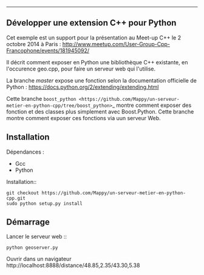 ----------------------------------------
Développer une extension C++ pour Python
----------------------------------------

Cet exemple est un support pour la présentation au Meet-up C++ le 2 octobre 2014 à Paris : http://www.meetup.com/User-Group-Cpp-Francophone/events/181945092/

Il décrit comment exposer en Python une bibliothèque C++ existante, en l'occurence geo.cpp, pour faire un serveur web qui l'utilise.

La branche *master* expose une fonction selon la documentation officielle de Python : https://docs.python.org/2/extending/extending.html

Cette branche `boost_python <https://github.com/Mappy/un-serveur-metier-en-python-cpp/tree/boost_python>`_ montre comment exposer des fonction et des classes plus simplement avec Boost.Python. Cette branche montre comment exposer ces fonctions via uun serveur Web.

Installation
------------
Dépendances :

* Gcc
* Python

Installation::

    git checkout https://github.com/Mappy/un-serveur-metier-en-python-cpp.git
    sudo python setup.py install


Démarrage
---------
Lancer le serveur web ::

    python geoserver.py

Ouvrir dans un navigateur http://localhost:8888/distance/48.85,2.35/43.30,5.38
